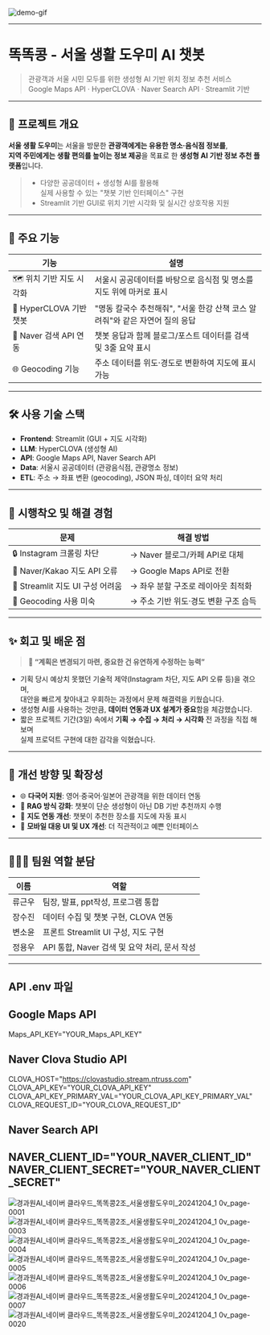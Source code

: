 ![demo-gif](./gcamp_ai_ncloud_team2_demo_20241204.gif)  

---
# 똑똑콩 - 서울 생활 도우미 AI 챗봇

> 관광객과 서울 시민 모두를 위한 생성형 AI 기반 위치 정보 추천 서비스  
> Google Maps API · HyperCLOVA · Naver Search API · Streamlit 기반

---
## 📌 프로젝트 개요

**서울 생활 도우미**는 서울을 방문한 **관광객에게는 유용한 명소·음식점 정보를**,  
**지역 주민에게는 생활 편의를 높이는 정보 제공**을 목표로 한 **생성형 AI 기반 정보 추천 플랫폼**입니다.

> - 다양한 공공데이터 + 생성형 AI를 활용해  
>   실제 사용할 수 있는 "챗봇 기반 인터페이스" 구현  
> - Streamlit 기반 GUI로 위치 기반 시각화 및 실시간 상호작용 지원

---

## 🧩 주요 기능

| 기능 | 설명 |
|------|------|
| 🗺️ 위치 기반 지도 시각화 | 서울시 공공데이터를 바탕으로 음식점 및 명소를 지도 위에 마커로 표시 |
| 🤖 HyperCLOVA 기반 챗봇 | "명동 칼국수 추천해줘", "서울 한강 산책 코스 알려줘"와 같은 자연어 질의 응답 |
| 🔎 Naver 검색 API 연동 | 챗봇 응답과 함께 블로그/포스트 데이터를 검색 및 3줄 요약 표시 |
| 🌐 Geocoding 기능 | 주소 데이터를 위도·경도로 변환하여 지도에 표시 가능 |

---

## 🛠 사용 기술 스택
- **Frontend**: Streamlit (GUI + 지도 시각화)
- **LLM**: HyperCLOVA (생성형 AI)
- **API**: Google Maps API, Naver Search API
- **Data**: 서울시 공공데이터 (관광음식점, 관광명소 정보)
- **ETL**: 주소 → 좌표 변환 (geocoding), JSON 파싱, 데이터 요약 처리

---
## 🧪 시행착오 및 해결 경험

| 문제 | 해결 방법 |
|------|------------|
| 🔒 Instagram 크롤링 차단 | → Naver 블로그/카페 API로 대체 |
| 📍 Naver/Kakao 지도 API 오류 | → Google Maps API로 전환 |
| 📐 Streamlit 지도 UI 구성 어려움 | → 좌우 분할 구조로 레이아웃 최적화 |
| 📌 Geocoding 사용 미숙 | → 주소 기반 위도·경도 변환 구조 습득 |

---

## ✨ 회고 및 배운 점
> **📌 “계획은 변경되기 마련, 중요한 건 유연하게 수정하는 능력”**

- 기획 당시 예상치 못했던 기술적 제약(Instagram 차단, 지도 API 오류 등)을 겪으며,  
  대안을 빠르게 찾아내고 우회하는 과정에서 문제 해결력을 키웠습니다.
- 생성형 AI를 사용하는 것만큼, **데이터 연동과 UX 설계가 중요**함을 체감했습니다.
- 짧은 프로젝트 기간(3일) 속에서 **기획 → 수집 → 처리 → 시각화** 전 과정을 직접 해보며  
  실제 프로덕트 구현에 대한 감각을 익혔습니다.

---

## 🔧 개선 방향 및 확장성

- 🌐 **다국어 지원**: 영어·중국어·일본어 관광객을 위한 데이터 연동
- 📌 **RAG 방식 강화**: 챗봇이 단순 생성형이 아닌 DB 기반 추천까지 수행
- 📍 **지도 연동 개선**: 챗봇이 추천한 장소를 지도에 자동 표시
- 📱 **모바일 대응 UI 및 UX 개선**: 더 직관적이고 예쁜 인터페이스

---

## 👨‍👩‍👧 팀원 역할 분담

| 이름 | 역할 |
|------|------|
| 류근우 | 팀장, 발표, ppt작성, 프로그램 통합 |
| 장수진 | 데이터 수집 및 챗봇 구현, CLOVA 연동 |
| 변소윤 | 프론트 Streamlit UI 구성, 지도 구현 |
| 정용우 | API 통합, Naver 검색 및 요약 처리, 문서 작성 |

---
## API .env 파일

## Google Maps API  
Maps_API_KEY="YOUR_Maps_API_KEY"  

## Naver Clova Studio API  
CLOVA_HOST="https://clovastudio.stream.ntruss.com"  
CLOVA_API_KEY="YOUR_CLOVA_API_KEY"  
CLOVA_API_KEY_PRIMARY_VAL="YOUR_CLOVA_API_KEY_PRIMARY_VAL"  
CLOVA_REQUEST_ID="YOUR_CLOVA_REQUEST_ID"  

## Naver Search API
NAVER_CLIENT_ID="YOUR_NAVER_CLIENT_ID"
NAVER_CLIENT_SECRET="YOUR_NAVER_CLIENT_SECRET"
---
![경과원AI_네이버 클라우드_똑똑콩2조_서울생활도우미_20241204_1 0v_page-0001](https://github.com/user-attachments/assets/0d4826f4-5ead-4e6c-a63c-50d2ddaaba3c)
![경과원AI_네이버 클라우드_똑똑콩2조_서울생활도우미_20241204_1 0v_page-0003](https://github.com/user-attachments/assets/7de39ae2-a8e7-4f28-a28c-918f5a3cda01)
![경과원AI_네이버 클라우드_똑똑콩2조_서울생활도우미_20241204_1 0v_page-0004](https://github.com/user-attachments/assets/a668401f-4d97-4143-858a-611c9eafe050)
![경과원AI_네이버 클라우드_똑똑콩2조_서울생활도우미_20241204_1 0v_page-0005](https://github.com/user-attachments/assets/acef1707-9429-4d6c-bf0b-f11f821a11c1)
![경과원AI_네이버 클라우드_똑똑콩2조_서울생활도우미_20241204_1 0v_page-0006](https://github.com/user-attachments/assets/f968e3b8-b77c-4d0e-9622-50f8698e7e70)
![경과원AI_네이버 클라우드_똑똑콩2조_서울생활도우미_20241204_1 0v_page-0007](https://github.com/user-attachments/assets/ca553c56-7c44-43cd-8d6d-e95f9f5ec506)
![경과원AI_네이버 클라우드_똑똑콩2조_서울생활도우미_20241204_1 0v_page-0020](https://github.com/user-attachments/assets/95e01a2f-29cf-44dc-98cf-e78d820bf232)




